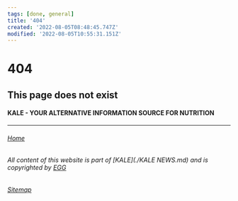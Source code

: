 ```yaml
---
tags: [done, general]
title: '404'
created: '2022-08-05T08:48:45.747Z'
modified: '2022-08-05T10:55:31.151Z'
---
```


# 404 

## This page does not exist

#### KALE - YOUR ALTERNATIVE INFORMATION SOURCE FOR NUTRITION

___

###### [Home](./index.md)

###### All content of this website is part of [KALE](./KALE NEWS.md) and is copyrighted by [EGG](./EGG.md)

###### [Sitemap](./Sitemap.md)
